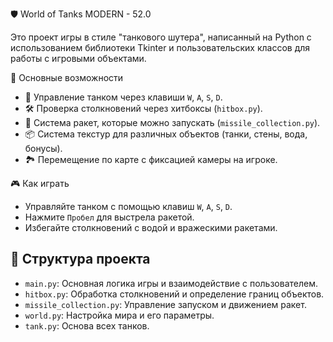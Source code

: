 🛡️ World of Tanks MODERN - 52.0

Это проект игры в стиле "танкового шутера", написанный на Python с использованием библиотеки Tkinter и пользовательских классов для работы с игровыми объектами.

🚀 Основные возможности
* 🚗 Управление танком через клавиши `W`, `A`, `S`, `D`.
* 🛠️ Проверка столкновений через хитбоксы (`hitbox.py`).
* 🎯 Система ракет, которые можно запускать (`missile_collection.py`).
* 📦 Система текстур для различных объектов (танки, стены, вода, бонусы).
* 🏞️ Перемещение по карте с фиксацией камеры на игроке.

🎮 Как играть
* Управляйте танком с помощью клавиш `W`, `A`, `S`, `D`.
* Нажмите `Пробел` для выстрела ракетой.
* Избегайте столкновений с водой и  вражескими ракетами.

## 📁 Структура проекта
* `main.py`: Основная логика игры и взаимодействие с пользователем.
* `hitbox.py`: Обработка столкновений и определение границ объектов.
* `missile_collection.py`: Управление запуском и движением ракет.
* `world.py`: Настройка мира и его параметры.
* `tank.py`: Основа всех танков.
